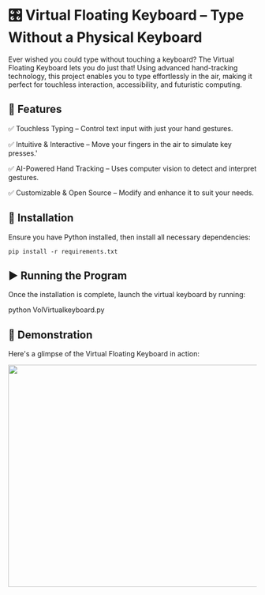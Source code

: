 # 🎛 Virtual Floating Keyboard – Type Without a Physical Keyboard

Ever wished you could type without touching a keyboard? The Virtual Floating Keyboard lets you do just that! Using advanced hand-tracking technology, this project enables you to type effortlessly in the air, making it perfect for touchless interaction, accessibility, and futuristic computing.

## 🚀 Features

✅ Touchless Typing – Control text input with just your hand gestures.

✅ Intuitive & Interactive – Move your fingers in the air to simulate key presses.'

✅ AI-Powered Hand Tracking – Uses computer vision to detect and interpret gestures.

✅ Customizable & Open Source – Modify and enhance it to suit your needs.

## 🔧 Installation

Ensure you have Python installed, then install all necessary dependencies:

```pip install -r requirements.txt```

## ▶️ Running the Program

Once the installation is complete, launch the virtual keyboard by running:

python VolVirtualkeyboard.py

## 📸 Demonstration

Here's a glimpse of the Virtual Floating Keyboard in action:

<img src="demo.gif" width="800" height="450">
